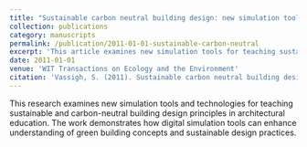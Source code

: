 ```yaml
---
title: "Sustainable carbon neutral building design: new simulation tools for teaching green buildings"
collection: publications
category: manuscripts
permalink: /publication/2011-01-01-sustainable-carbon-neutral
excerpt: 'This article examines new simulation tools for teaching sustainable and carbon-neutral building design principles in architectural education.'
date: 2011-01-01
venue: 'WIT Transactions on Ecology and the Environment'
citation: 'Vassigh, S. (2011). Sustainable carbon neutral building design: new simulation tools for teaching green buildings. WIT Transactions on Ecology and the Environment, 144, pp. 277-284.'
---
```


This research examines new simulation tools and technologies for teaching sustainable and carbon-neutral building design principles in architectural education. The work demonstrates how digital simulation tools can enhance understanding of green building concepts and sustainable design practices. 